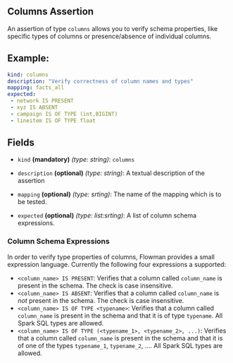 ## Columns Assertion

An assertion of type `columns` allows you to verify schema properties, like specific types of columns or presence/absence
of individual columns.

## Example:

```yaml
kind: columns
description: "Verify correctness of column names and types"
mapping: facts_all
expected:
 - network IS PRESENT
 - xyz IS ABSENT
 - campaign IS OF TYPE (int,BIGINT)
 - lineitem IS OF TYPE float
```

## Fields

* `kind` **(mandatory)** *(type: string)*: `columns`

* `description` **(optional)** *(type: string)*:
  A textual description of the assertion

* `mapping` **(optional)** *(type: srting)*:
  The name of the mapping which is to be tested.

* `expected` **(optional)** *(type: list:srting)*:
  A list of column schema expressions.
  

### Column Schema Expressions 

In order to verify type properties of columns, Flowman provides a small expression language. Currently the following
four expressions a supported:

* `<column_name> IS PRESENT`: Verifies that a column called `column_name` is present in the schema. The check is
 case insensitive.
* `<column_name> IS ABSENT`: Verifies that a column called `column_name` is *not* present in the schema. The check is
  case insensitive.
* `<column_name> IS OF TYPE <typename>`: Verifies that a column called `column_name` is present in the schema and 
  that it is of type `typename`. All Spark SQL types are allowed. 
* `<column_name> IS OF TYPE (<typename_1>, <typename_2>, ...)`: Verifies that a column called `column_name` is present 
  in the schema and that it is of one of the types `typename_1`, `typename_2`, .... All Spark SQL types are allowed. 
